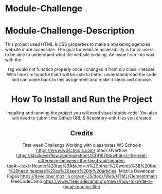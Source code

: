 # Module-Challenge
# Module-Challenge-Description
This project used HTML & CSS properties to make a marketing agencies website more accessible. The goal for website accessibility is for all users to be able to understand what the website is doing. An issue I ran into was with the <header> tag would not function properly once I changed it from div class =header. With time I'm hopeful that I will be able to better understand/read the code and can come back to this assignment and make it clean and concise. 
# How To Install and Run the Project
Installing and running the project you will need visual stuido code. You also will need to submit the Github URL & Repostory with files you created
## Credits
First week Challengs
 Working with classmates
W3 Schools
https://www.w3schools.com/
Stack Overflow
https://stackoverflow.com/questions/33919706/what-is-the-real-difference-between-the-head-and-header-tag#:~:text=Header%20tag%3A&text=In%20other%20words%3B%20the%20head,headers%20as%20seen%20in%20articles.
Mozilla Developer Pages
https://developer.mozilla.org/en-US/docs/Web/HTML/Element/main
FreeCodeCamp
https://www.freecodecamp.org/news/how-to-write-a-good-readme-file/